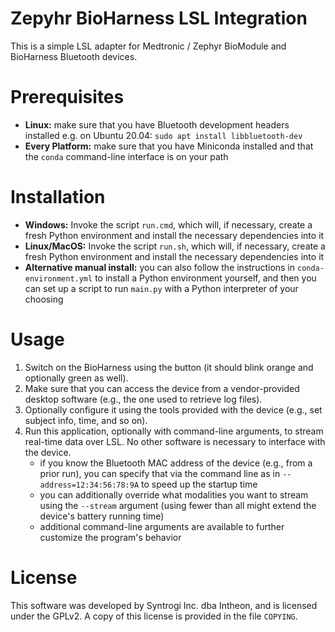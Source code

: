 Zepyhr BioHarness LSL Integration
=================================

This is a simple LSL adapter for Medtronic / Zephyr BioModule and BioHarness 
Bluetooth devices. 

Prerequisites
============

- **Linux:** make sure that you have Bluetooth development headers installed
  e.g. on Ubuntu 20.04: `sudo apt install libbluetooth-dev`
- **Every Platform:** make sure that you have Miniconda installed and that the
  `conda` command-line interface is on your path 

Installation
============

- **Windows:** Invoke the script `run.cmd`, which will, if necessary, create a fresh Python 
  environment and install the necessary dependencies into it
- **Linux/MacOS:** Invoke the script `run.sh`, which will, if necessary, create a fresh Python 
  environment and install the necessary dependencies into it
- **Alternative manual install:** you can also follow the instructions in `conda-environment.yml` to install a 
  Python environment yourself, and then you can set up a script to run `main.py` 
  with a Python interpreter of your choosing


Usage
=====

1. Switch on the BioHarness using the button (it should blink orange and 
  optionally green as well).
2. Make sure that you can access the device from a vendor-provided desktop software
  (e.g., the one used to retrieve log files). 
3. Optionally configure it using the tools provided with the device
  (e.g., set subject info, time, and so on).
4. Run this application, optionally with command-line arguments, to stream
  real-time data over LSL. No other software is necessary to interface with the 
  device.
    - if you know the Bluetooth MAC address of the device (e.g., from a prior run),
      you can specify that via the command line as in `--address=12:34:56:78:9A` to 
      speed up the startup time
    - you can additionally override what modalities you want to stream using the 
      `--stream` argument (using fewer than all might extend the device's battery
      running time)
    - additional command-line arguments are available to further customize the
      program's behavior
    
License
=======

This software was developed by Syntrogi Inc. dba Intheon, and is licensed under 
the GPLv2. A copy of this license is provided in the file `COPYING`. 

